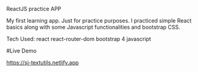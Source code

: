 ReactJS practice APP

My first learning app. Just for practice purposes.
I practiced simple React basics along with some Javascript functionalities and bootstrap CSS.

Tech Used:
react
react-router-dom
bootstrap 4
javascript

#Live Demo

https://sj-textutils.netlify.app
